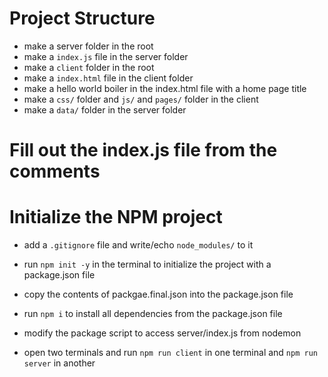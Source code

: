 # Project Structure
- make a server folder in the root
- make a `index.js` file in the server folder
- make a `client` folder in the root
- make a `index.html` file in the client folder
- make a hello world boiler in the index.html file with a home page title
- make a `css/` folder and `js/` and `pages/` folder in the client
- make a `data/` folder in the server folder

# Fill out the index.js file from the comments

# Initialize the NPM project
- add a `.gitignore` file and write/echo `node_modules/` to it
- run `npm init -y` in the terminal to initialize the project with a package.json file
- copy the contents of packgae.final.json into the package.json file
- run `npm i` to install all dependencies from the package.json file

- modify the package script to access server/index.js from nodemon
- open two terminals and run `npm run client` in one terminal and `npm run server` in another